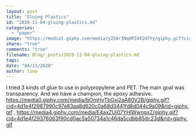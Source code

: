 ```yaml
---
layout: post
title: "Gluing Plastics"
id: "2020-11-04-gluing-plastics.md"
categories:
  - "paper"
image: "https://media1.giphy.com/media/y25Ar3NqOPZ4X1H7Yy/giphy.gif?cid=4d1e4f29ecf18d3485069e1a70e77a5cfdb71fc6ca402756&rid=giphy.gif"
share: "true"
comments: "true"
filename: Blog/_posts/2020-11-04-gluing-plastics.md
tags: 
date: "04/11/2020"
author: lina
---
```


I tried 3 kinds of glue to use in polypropylene and PET. The main goal was transparency.  And we have a champion, the epoxy adhesive.
https://media0.giphy.com/media/bOmHvTbGxj2aA80V2B/giphy.gif?cid=4d1e4f2987990c97e83aa8d620c0a68d3441fd8d044c9a09&rid=giphy.gif , https://media4.giphy.com/media/E4axZUi07YHlWwngxZ/giphy.gif?cid=4d1e4f29376063f90cd0ac5a50734a1c46da5cdbb85dc23d&rid=giphy.gif